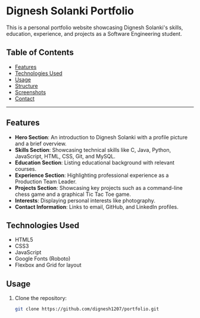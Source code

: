 # Dignesh Solanki Portfolio

This is a personal portfolio website showcasing Dignesh Solanki's skills, education, experience, and projects as a Software Engineering student.

## Table of Contents
- [Features](#features)
- [Technologies Used](#technologies-used)
- [Usage](#usage)
- [Structure](#structure)
- [Screenshots](#screenshots)
- [Contact](#contact)

---

## Features
- **Hero Section**: An introduction to Dignesh Solanki with a profile picture and a brief overview.
- **Skills Section**: Showcasing technical skills like C, Java, Python, JavaScript, HTML, CSS, Git, and MySQL.
- **Education Section**: Listing educational background with relevant courses.
- **Experience Section**: Highlighting professional experience as a Production Team Leader.
- **Projects Section**: Showcasing key projects such as a command-line chess game and a graphical Tic Tac Toe game.
- **Interests**: Displaying personal interests like photography.
- **Contact Information**: Links to email, GitHub, and LinkedIn profiles.

## Technologies Used
- HTML5
- CSS3
- JavaScript
- Google Fonts (Roboto)
- Flexbox and Grid for layout

## Usage
1. Clone the repository:
   ```bash
   git clone https://github.com/dignesh1207/portfolio.git
